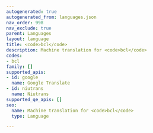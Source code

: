 ```yaml
---
autogenerated: true
autogenerated_from: languages.json
nav_order: 998
nav_exclude: true
parent: Languages
layout: language
title: <code>bcl</code>
description: Machine translation for <code>bcl</code>
codes:
- bcl
family: []
supported_apis:
- id: google
  name: Google Translate
- id: niutrans
  name: Niutrans
supported_qe_apis: []
seo:
  name: Machine translation for <code>bcl</code>
  type: Language

---
```



